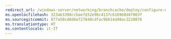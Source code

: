 ```yaml
---
redirect_url: /windows-server/networking/branchcache/deploy/configure-wsus-content-servers
ms.openlocfilehash: 323ab3398ccbaefd32e98c4137c616968d4f003f
ms.sourcegitcommit: 877a50cd8d6e727048cdfac9b614a98ac3220876
ms.translationtype: HT
ms.contentlocale: it-IT
---
```

